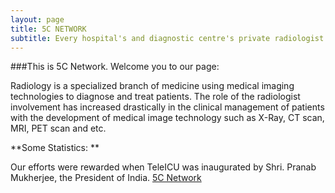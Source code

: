 ```yaml
---
layout: page
title: 5C NETWORK
subtitle: Every hospital's and diagnostic centre's private radiologist
---
```


###This is 5C Network. Welcome you to our page:

Radiology is a specialized branch of medicine using medical imaging technologies to diagnose and treat patients. The role of the radiologist involvement has increased drastically in the clinical management of patients with the development of medical image technology such as X-Ray, CT scan, MRI, PET scan and etc.

**Some Statistics: **



 Our efforts were rewarded when TeleICU was inaugurated by Shri. Pranab Mukherjee, the President of India. [5C Network](http://www.5cnetwork.com/#/home) 
